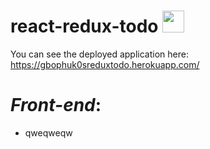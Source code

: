 # react-redux-todo  <img  src="https://lh3.googleusercontent.com/proxy/0nCCIJvdauWNUd98Qy4oGvm0ZOCoZFovluEqIChMIvbLecVqS-NAmUaSLikKqfv455CkNr2BPsWDlQWv1gcW3OH1aIPcrLslA2cA" width="35"/>
 
You can see the deployed application here: https://gbophuk0sreduxtodo.herokuapp.com/
  
  
# *Front-end*:  
* qweqweqw
